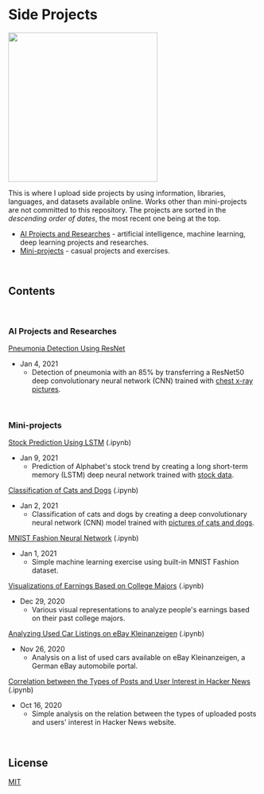# Side Projects

<img src = 'https://imagesvc.meredithcorp.io/v3/mm/image?q=85&c=sc&poi=%5B1240%2C299%5D&w=2000&h=1047&url=https%3A%2F%2Fstatic.onecms.io%2Fwp-content%2Fuploads%2Fsites%2F6%2F2020%2F09%2F15%2FThe-Mandalorian5.jpg' width="300">

This is where I upload side projects by using information, libraries, languages, and datasets available online.
Works other than mini-projects are not committed to this repository. 
The projects are sorted in the _descending order of dates_, the most recent one being at the top.

- [AI Projects and Researches](#ai-projects-and-researches) - artificial intelligence, machine learning, deep learning projects and researches.
- [Mini-projects](#mini-projects) - casual projects and exercises.

&nbsp;

## Contents

&nbsp;

### AI Projects and Researches

[Pneumonia Detection Using ResNet](https://github.com/chan030609/resnet-pneumonia-detection/blob/master/README.md)
- Jan 4, 2021
  - Detection of pneumonia with an 85% by transferring a ResNet50 deep convolutionary neural network (CNN) trained with [chest x-ray pictures](https://www.kaggle.com/paultimothymooney/chest-xray-pneumonia).

&nbsp;

### Mini-projects

[Stock Prediction Using LSTM](https://github.com/chan030609/side-projects/blob/master/goog-stock-prediction/goog-stock-prediction.ipynb) (.ipynb)
- Jan 9, 2021
  - Prediction of Alphabet's stock trend by creating a long short-term memory (LSTM) deep neural network trained with [stock data](https://www.kaggle.com/borismarjanovic/price-volume-data-for-all-us-stocks-etfs).
  
[Classification of Cats and Dogs](https://github.com/chan030609/side-projects/blob/master/classification-of-cats-and-dogs/classification_of_cats_and_dogs.ipynb) (.ipynb)
- Jan 2, 2021
  - Classification of cats and dogs by creating a deep convolutionary neural network (CNN) model trained with [pictures of cats and dogs](https://www.kaggle.com/tongpython/cat-and-dog/tasks). 
  
[MNIST Fashion Neural Network](https://github.com/chan030609/side-projects/blob/master/mnist-fashion-validation/mnist-fashion-validation.ipynb) (.ipynb)
- Jan 1, 2021
  - Simple machine learning exercise using built-in MNIST Fashion dataset.

[Visualizations of Earnings Based on College Majors](https://github.com/chan030609/side-projects/blob/master/earnings-based-on-majors/earnings-based-on-majors.ipynb) (.ipynb)
- Dec 29, 2020
  - Various visual representations to analyze people's earnings based on their past college majors.

[Analyzing Used Car Listings on eBay Kleinanzeigen](https://github.com/chan030609/side-projects/blob/master/ebay-car-sales-analysis/ebay-car-sales-analysis.ipynb) (.ipynb)
- Nov 26, 2020
  - Analysis on a list of used cars available on eBay Kleinanzeigen, a German eBay automobile portal.

[Correlation between the Types of Posts and User Interest in Hacker News](https://github.com/chan030609/side-projects/blob/master/hackernews-post-analysis/hacker-news-post-analysis.ipynb) (.ipynb)
- Oct 16, 2020
  - Simple analysis on the relation between the types of uploaded posts and users' interest in Hacker News website.

&nbsp;

## License
[MIT](https://www.mit.edu/~amini/LICENSE.md)
